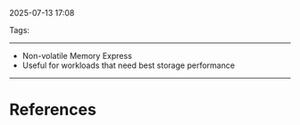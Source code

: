 2025-07-13 17:08

Tags: 

---

- Non-volatile Memory Express
- Useful for workloads that need best storage performance

---
# References